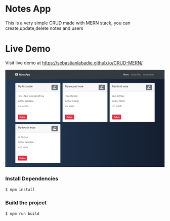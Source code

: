 # Notes App
This is a very simple CRUD made with MERN stack, you can create,update,delete notes and users

# Live Demo
Visit live demo at <https://sebastianlabadie.github.io/CRUD-MERN/>

![](screenshot.png)

### Install Dependencies
```sh
$ npm install 
```

### Build the project
```sh
$ npm run build
```
